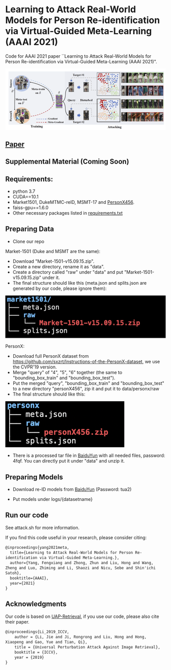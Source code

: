 # Learning to Attack Real-World Models for Person Re-identification via Virtual-Guided Meta-Learning (AAAI 2021)

Code for AAAI 2021 paper ``Learning to Attack Real-World Models for Person Re-identification via Virtual-Guided Meta-Learning (AAAI 2021)".


![Results](figures/MetaAttack.png)

## [Paper](pdfs/578_YangF.pdf)

## Supplemental Material (Coming Soon)

## Requirements:
* python 3.7
* CUDA==10.1
* Market1501, DukeMTMC-reID, MSMT-17 and [PersonX456](https://github.com/sxzrt/Instructions-of-the-PersonX-dataset).
* faiss-gpu==1.6.0
* Other necessary packages listed in [requirements.txt](requirements.txt)

## Preparing Data

* Clone our repo

Market-1501 (Duke and MSMT are the same):
* Download "Market-1501-v15.09.15.zip".
* Create a new directory, rename it as "data".
* Create a directory called "raw" under "data" and put "Market-1501-v15.09.15.zip" under it.
* The final structure should like this (meta.json and splits.json are generated by our code, please ignore them):

![Results](figures/market.png)

PersonX:
* Download full PersonX dataset from 
  https://github.com/sxzrt/Instructions-of-the-PersonX-dataset, 
  we use the CVPR'19 version.
* Merge "query" of "4", "5", "6" together (the same to "bounding_box_train" and "bounding_box_test").
* Put the merged "query", "bounding_box_train" and "bounding_box_test" to a new directory "personX456", 
zip it and put it to data/personx/raw
* The final structure should like this:

![Results](figures/personx.png)

* There is a processed tar file in [BaiduYun](https://pan.baidu.com/s/1JHUIWVHJlkUERnjet5imwA) with all needed files,
  password: 4fqf. You can directly put it under "data" and unzip it.

## Preparing Models

* Download re-ID models from [BaiduYun](https://pan.baidu.com/s/1pVVppkp-GQew7g_R6L3IWA) (Password: tua2)


* Put models under logs/{datasetname}

## Run our code
 
See attack.sh for more information.

If you find this code useful in your research, please consider citing:

```
@inproceedings{yang2021meta,
  title={Learning to Attack Real-World Models for Person Re-identification via Virtual-Guided Meta-Learning.},
  author={Yang, Fengxiang and Zhong, Zhun and Liu, Hong and Wang, Zheng and Luo, Zhiming and Li, Shaozi and Nicu, Sebe and Shin'ichi Satoh},
  booktitle={AAAI},
  year={2021}
}
```

## Acknowledgments

Our code is based on [UAP-Retrieval](https://github.com/theFool32/UAP_retrieval), 
if you use our code, please also cite their paper.
```
@inproceedings{Li_2019_ICCV,
    author = {Li, Jie and Ji, Rongrong and Liu, Hong and Hong, Xiaopeng and Gao, Yue and Tian, Qi},
    title = {Universal Perturbation Attack Against Image Retrieval},
    booktitle = {ICCV},
    year = {2019}
}
```



